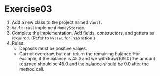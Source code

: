 # Exercise03

1. Add a new class to the project named `Vault`.
2. `Vault` must implement `MoneyStorage`.
3. Complete the implementation. Add fields, constructors, and getters as required.
    (Refer to `Wallet` for inspiration.)
4. Rules:
    - Deposits must be positive values.
    - Cannot overdraw, but can return the remaining balance. 
    For example, if the balance is 45.0 and we withdraw(109.0) 
    the amount returned should be 45.0 and the balance should be 0.0 after the method call.